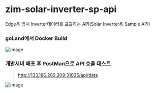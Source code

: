 # zim-solar-inverter-sp-api
Edge용 임시 Inverter데이터를 표출하는 API(Solar Inverter용 Sample API)



### goLand에서 Docker Build
![image](https://github.com/user-attachments/assets/4a779323-6f6d-4eed-a429-5e4c42af3f10)

### 개발서버 배포 후 PostMan으로 API 호출 테스트
> http://133.186.209.209:31035/api/data

![image](https://github.com/user-attachments/assets/dfd89648-e963-44b2-b92a-d0f4b0afcb1a)